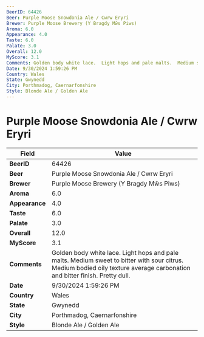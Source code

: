 ```yaml
---
BeerID: 64426
Beer: Purple Moose Snowdonia Ale / Cwrw Eryri
Brewer: Purple Moose Brewery (Y Bragdy Mŵs Piws)
Aroma: 6.0
Appearance: 4.0
Taste: 6.0
Palate: 3.0
Overall: 12.0
MyScore: 3.1
Comments: Golden body white lace.  Light hops and pale malts.  Medium sweet to bitter with sour citrus.  Medium bodied oily texture average carbonation and bitter finish.  Pretty dull.
Date: 9/30/2024 1:59:26 PM
Country: Wales
State: Gwynedd
City: Porthmadog, Caernarfonshire
Style: Blonde Ale / Golden Ale
---
```


# Purple Moose Snowdonia Ale / Cwrw Eryri

| Field         | Value |
|---------------|-------|
| **BeerID** | 64426 |
| **Beer** | Purple Moose Snowdonia Ale / Cwrw Eryri |
| **Brewer** | Purple Moose Brewery (Y Bragdy Mŵs Piws) |
| **Aroma** | 6.0 |
| **Appearance** | 4.0 |
| **Taste** | 6.0 |
| **Palate** | 3.0 |
| **Overall** | 12.0 |
| **MyScore** | 3.1 |
| **Comments** | Golden body white lace.  Light hops and pale malts.  Medium sweet to bitter with sour citrus.  Medium bodied oily texture average carbonation and bitter finish.  Pretty dull. |
| **Date** | 9/30/2024 1:59:26 PM |
| **Country** | Wales |
| **State** | Gwynedd |
| **City** | Porthmadog, Caernarfonshire |
| **Style** | Blonde Ale / Golden Ale |
